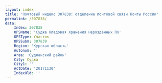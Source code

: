 ```yaml
---
layout: index
title: 'Почтовый индекс 307838: отделение почтовой связи Почты России'
permalink: /307838/
data:
    Index: 307838
    OPSName: 'Суджа Кладовая Хранения Нерозданных По'
    OPSType: Участок
    OPSSubm: 307839
    Region: 'Курская область'
    Autonom: ''
    Area: 'Суджанский район'
    City: Суджа
    City1: ''
    ActDate: '20171130'
    IndexOld: ''
---
```


